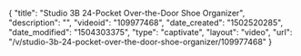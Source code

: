 {
    "title": "Studio 3B 24-Pocket Over-the-Door Shoe Organizer",
    "description": "",
    "videoid": "109977468",
    "date_created": "1502520285",
    "date_modified": "1504303375",
    "type": "captivate",
    "layout": "video",
    "url": "\/v\/studio-3b-24-pocket-over-the-door-shoe-organizer\/109977468"
}